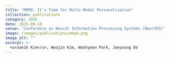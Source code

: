 ```yaml
---
title: "MMPB: It’s Time for Multi-Modal Personalization"
collection: publications
category: 2025
date: 2025-09-19
venue: 'Conference on Neural Information Processing Systems (NeurIPS)'
image: /images/publications/mmpb.png
image_alt: ""
excerpt: >-
  <u>Jaeik Kim</u>, Woojin Kim, Woohyeon Park, Jaeyoung Do
---
```

